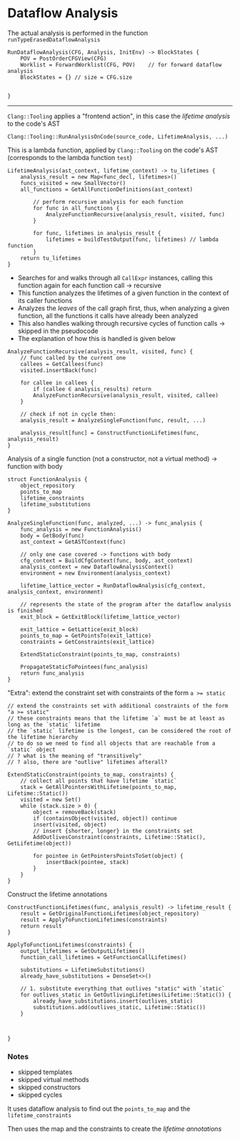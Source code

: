 # Dataflow Analysis

The actual analysis is performed in the function `runTypeErasedDataflowAnalysis`

```
RunDataflowAnalysis(CFG, Analysis, InitEnv) -> BlockStates {
    POV = PostOrderCFGView(CFG)
    Worklist = ForwardWorklist(CFG, POV)    // for forward dataflow analysis
    BlockStates = {} // size = CFG.size


}
```

---

`Clang::Tooling` applies a "frontend action", in this case the _lifetime analysis_ to the code's AST

```
Clang::Tooling::RunAnalysisOnCode(source_code, LifetimeAnalysis, ...)
```

This is a lambda function, applied by `Clang::Tooling` on the code's AST
(corresponds to the lambda function `test`)

```
LifetimeAnalysis(ast_context, lifetime_context) -> tu_lifetimes {
    analysis_result = new Map<func_decl, lifetimes>()
    funcs_visited = new SmallVector()
    all_functions = GetAllFunctionDefinitions(ast_context)

        // perform recursive analysis for each function
        for func in all_functions {
            AnalyzeFunctionRecursive(analysis_result, visited, func)
        }

        for func, lifetimes in analysis_result {
            lifetimes = buildTestOutput(func, lifetimes) // lambda function
        }
    return tu_lifetimes
}

```

- Searches for and walks through all `CallExpr` instances, calling this function again for each function call -> recursive
- This function analyzes the lifetimes of a given function in the context of its caller functions
- Analyzes the _leaves_ of the call graph first, thus, when analyzing a given function, all the functions it calls have already been analyzed
- This also handles walking through recursive cycles of function calls -> skipped in the pseudocode
- The explanation of how this is handled is given below

```
AnalyzeFunctionRecursive(analysis_result, visited, func) {
    // func called by the current one
    callees = GetCallees(func)
    visited.insertBack(func)

    for callee in callees {
        if (callee ∈ analysis_results) return
        AnalyzeFunctionRecursive(analysis_result, visited, callee)
    }

    // check if not in cycle then:
    analysis_result = AnalyzeSingleFunction(func, result, ...)

    analysis_result[func] = ConstructFunctionLifetimes(func, analysis_result)
}

```

Analysis of a single function (not a constructor, not a virtual method) -> function with body

```
struct FunctionAnalysis {
    object_repository
    points_to_map
    lifetime_constraints
    lifetime_substitutions
}

AnalyzeSingleFunction(func, analyzed, ...) -> func_analysis {
    func_analysis = new FunctionAnalysis()
    body = GetBody(func)
    ast_context = GetASTContext(func)

    // only one case covered -> functions with body
    cfg_context = BuildCfgContext(func, body, ast_context)
    analysis_context = new DataflowAnalysisContext()
    environment = new Environment(analysis_context)

    lifetime_lattice_vector = RunDataflowAnalysis(cfg_context, analysis_context, environment)

    // represents the state of the program after the dataflow analysis is finished
    exit_block = GetExitBlock(lifetime_lattice_vector)

    exit_lattice = GetLattice(exit_block)
    points_to_map = GetPointsTo(exit_lattice)
    constraints = GetConstraints(exit_lattice)

    ExtendStaticConstraint(points_to_map, constraints)

    PropagateStaticToPointees(func_analysis)
    return func_analysis
}
```

"Extra": extend the constraint set with constraints of the form `a >= static`

```
// extend the constraints set with additional constraints of the form "a >= static"
// these constraints means that the lifetime `a` must be at least as long as the `static` lifetime
// the `static` lifetime is the longest, can be considered the root of the lifetime hierarchy
// to do so we need to find all objects that are reachable from a `static` object
// ? what is the meaning of "transitively"
// ? also, there are "outlive" lifetimes afterall?

ExtendStaticConstraint(points_to_map, constraints) {
    // collect all points that have lifetime `static`
    stack = GetAllPointersWithLifetime(points_to_map, Lifetime::Static())
    visited = new Set()
    while (stack.size > 0) {
        object = removeBack(stack)
        if (containsObject(visited, object)) continue
        insert(visited, object)
        // insert {shorter, longer} in the constraints set
        AddOutlivesConstraint(constraints, Lifetime::Static(), GetLifetime(object))

        for pointee in GetPointersPointsToSet(object) {
            insertBack(pointee, stack)
        }
    }
}
```

Construct the lifetime annotations

```
ConstructFunctionLifetimes(func, analysis_result) -> lifetime_result {
    result = GetOriginalFunctionLifetimes(object_repository)
    result = ApplyToFunctionLifetimes(constraints)
    return result
}

ApplyToFunctionLifetimes(constraints) {
    output_lifetimes = GetOutputLifetimes()
    function_call_lifetimes = GetFunctionCallLifetimes()

    substitutions = LifetimeSubstitutions()
    already_have_substitutions = DenseSet<>()

    // 1. substitute everything that outlives "static" with `static`
    for outlives_static in GetOutlivingLifetimes(Lifetime::Static()) {
        already_have_substitutions.insert(outlives_static)
        substitutions.add(outlives_static, Lifetime::Static())
    }

    

}
```

### Notes

- skipped templates
- skipped virtual methods
- skipped constructors
- skipped cycles

It uses dataflow analysis to find out the `points_to_map` and the `lifetime_constraints`

Then uses the map and the constraints to create the _lifetime annotations_
